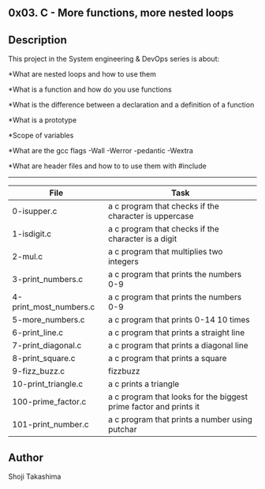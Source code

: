 0x03. C - More functions, more nested loops
---
## Description

This project in the System engineering & DevOps series is about:

*What are nested loops and how to use them

*What is a function and how do you use functions

*What is the difference between a declaration and a definition of a function

*What is a prototype

*Scope of variables

*What are the gcc flags -Wall -Werror -pedantic -Wextra

*What are header files and how to to use them with #include

---
File|Task
---|---
0-isupper.c | a c program that checks if the character is uppercase
1-isdigit.c | a c program that checks if the character is a digit
2-mul.c | a c program that multiplies two integers
3-print_numbers.c | a c program that prints the numbers 0-9
4-print_most_numbers.c | a c program that prints the numbers 0-9
5-more_numbers.c | a c program that prints 0-14 10 times
6-print_line.c | a c program that prints a straight line
7-print_diagonal.c | a c program that prints a diagonal line
8-print_square.c | a c program that prints a square
9-fizz_buzz.c | fizzbuzz
10-print_triangle.c | a c prints a triangle
100-prime_factor.c | a c program that looks for the biggest prime factor and prints it
101-print_number.c | a c program that prints a number using putchar

## Author
 Shoji Takashima
